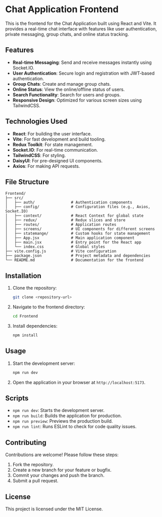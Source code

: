 # Chat Application Frontend

This is the frontend for the Chat Application built using React and Vite. It provides a real-time chat interface with features like user authentication, private messaging, group chats, and online status tracking.

## Features

- **Real-time Messaging**: Send and receive messages instantly using Socket.IO.
- **User Authentication**: Secure login and registration with JWT-based authentication.
- **Group Chats**: Create and manage group chats.
- **Online Status**: View the online/offline status of users.
- **Search Functionality**: Search for users and groups.
- **Responsive Design**: Optimized for various screen sizes using TailwindCSS.

## Technologies Used

- **React**: For building the user interface.
- **Vite**: For fast development and build tooling.
- **Redux Toolkit**: For state management.
- **Socket.IO**: For real-time communication.
- **TailwindCSS**: For styling.
- **DaisyUI**: For pre-designed UI components.
- **Axios**: For making API requests.

## File Structure

```
Frontend/
├── src/
│   ├── auth/                # Authentication components
│   ├── config/              # Configuration files (e.g., Axios, Socket.IO)
│   ├── context/             # React Context for global state
│   ├── redux/               # Redux slices and store
│   ├── routes/              # Application routes
│   ├── screens/             # UI components for different screens
│   ├── statemange/          # Custom hooks for state management
│   ├── App.jsx              # Main application component
│   ├── main.jsx             # Entry point for the React app
│   └── index.css            # Global styles
├── vite.config.js           # Vite configuration
├── package.json             # Project metadata and dependencies
└── README.md                # Documentation for the frontend
```

## Installation

1. Clone the repository:
   ```bash
   git clone <repository-url>
   ```
2. Navigate to the frontend directory:
   ```bash
   cd Frontend
   ```
3. Install dependencies:
   ```bash
   npm install
   ```

## Usage

1. Start the development server:
   ```bash
   npm run dev
   ```
2. Open the application in your browser at `http://localhost:5173`.

## Scripts

- `npm run dev`: Starts the development server.
- `npm run build`: Builds the application for production.
- `npm run preview`: Previews the production build.
- `npm run lint`: Runs ESLint to check for code quality issues.

## Contributing

Contributions are welcome! Please follow these steps:
1. Fork the repository.
2. Create a new branch for your feature or bugfix.
3. Commit your changes and push the branch.
4. Submit a pull request.

## License

This project is licensed under the MIT License.
